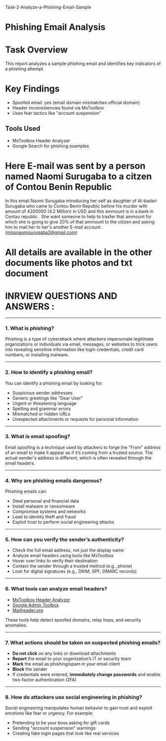Task-2-Analyze-a-Phishing-Email-Sample
# Phishing Email Analysis

# Task Overview
This report analyzes a sample phishing email and identifies key indicators of a phishing attempt.

# Key Findings
- Spoofed email: yes (email domain mismatches official domain)
- Header inconsistencies found via MxToolbox
- Uses fear tactics like "account suspension"

## Tools Used
- MxToolbox Header Analyzer
- Google Search for phishing examples

# Here E-mail was sent by a person named Naomi Surugaba to a citzen of Contou Benin Republic 
  In this email Naomi Surugaba introducing her self as daughter of Al-badari Surugaba who came to Contou Benin Republic before his murder with amount of 4200000 (4.2 Million) in USD and this ammount is in a bank in Contau republic . She want someone to help to trasfer that ammount for which she is going to give 20% of that ammount to the citizen and asking him to mail her to her's another E-mail account . (missnaomisurugaba2@gmail.com)

# All details are available in the other documents like photos and txt document 


# INRVIEW QUESTIONS AND ANSWERS :

---

### 1. What is phishing?
Phishing is a type of cyberattack where attackers impersonate legitimate organizations or individuals via email, messages, or websites to trick users into revealing sensitive information like login credentials, credit card numbers, or installing malware.

---

### 2. How to identify a phishing email?
You can identify a phishing email by looking for:
- Suspicious sender addresses
- Generic greetings like "Dear User"
- Urgent or threatening language
- Spelling and grammar errors
- Mismatched or hidden URLs
- Unexpected attachments or requests for personal information

---

### 3. What is email spoofing?
Email spoofing is a technique used by attackers to forge the "From" address of an email to make it appear as if it’s coming from a trusted source. The actual sender's address is different, which is often revealed through the email headers.

---

### 4. Why are phishing emails dangerous?
Phishing emails can:
- Steal personal and financial data
- Install malware or ransomware
- Compromise systems and networks
- Lead to identity theft and fraud
- Exploit trust to perform social engineering attacks

---

### 5. How can you verify the sender’s authenticity?
- Check the full email address, not just the display name
- Analyze email headers using tools like MxToolbox
- Hover over links to verify their destination
- Contact the sender through a trusted method (e.g., phone)
- Look for digital signatures (e.g., DKIM, SPF, DMARC records)

---

### 6. What tools can analyze email headers?
- [MxToolbox Header Analyzer](https://mxtoolbox.com/EmailHeaders.aspx)  
- [Google Admin Toolbox](https://toolbox.googleapps.com/apps/messageheader/)  
- [Mailheader.org](https://mailheader.org/)  

These tools help detect spoofed domains, relay hops, and security anomalies.

---

### 7. What actions should be taken on suspected phishing emails?
- **Do not click** on any links or download attachments  
- **Report** the email to your organization’s IT or security team  
- **Mark** the email as phishing/spam in your email client  
- **Block** the sender  
- If credentials were entered, **immediately change passwords** and enable two-factor authentication (2FA)

---

### 8. How do attackers use social engineering in phishing?
Social engineering manipulates human behavior to gain trust and exploit emotions like fear or urgency. For example:
- Pretending to be your boss asking for gift cards
- Sending "account suspension" warnings
- Creating fake login pages that look like real services


